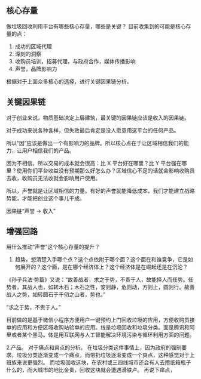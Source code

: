 ## 核心存量

做垃圾回收利用平台有哪些核心存量，哪些是关键？
目前收集到的可能是核心存量的点：

1. 成功的区域代理
2. 深刻的洞察
3. 收购员培训，招募代理，与政府合作，媒体传播影响
4. 声誉，品牌影响力

根据对于上面众多核心的选择，进行关键因果链分析。

## 关键因果链

对于创业来说，物质基础决定上层建筑，最关键的因果链应该是收入的因果链。

对于成功来说各种各样，但失败最后肯定是没人愿意用这平台的任何产品。

所以“因”应该是做出一个有影响力的品牌。所以核心点在于让区域相信我们的能力，让用户相信我们的产品。

因为不相信，所以交易的成本就会很高：比 X 平台好在哪里？比 Y 平台强在哪里？使用你们平台收益没有预期那么好怎么办？区域信心不足的话就会影响收购员去收，收购员无法收就会影响用户使用。

所以，声誉就是让区域相信的力量。有好的声誉就能降低成本，我们才能建立战略势能，才能把创业这个事儿干成。

因果链“声誉 -> 收入”

## 增强回路

用什么推动“声誉”这个核心存量的提升？

1. 趋势。想清楚入手哪个点？这个点依附于哪个面？这个面在和谁竞争，它是如何展开的？这个面，是在哪个经济体上？这个经济体是在崛起还是在沉沦？

《孙子兵法·势篇》又说：“故善战者，求之于势，不责于人，故能择人而任势。任势者，其战人也，如转木石；木石之性，安则静，危则动，方则止，圆则行。故善战人之势，如转圆石于千仞之山者，势也。”

“求之于势，不责于人。”

目前做的是基于微信小程序方便用户一键预约上门回收垃圾的应用，方便收购员接单的应用和方便区域收购站验单的应用。线是垃圾回收和垃圾分类。面是腾讯和阿里或者某个黑马。体是用互联网与人工智能解决环境污染与循环利用方面的问题。

2.产品。
对于痛点和爽点的分析。
在垃圾分类这件事情上，因为政府的强制要求，垃圾分类逐渐变成一个痛点，而带扔垃圾逐渐变成一个爽点，这种感觉对于上班族来说更强烈。
而垃圾回收这块，在农村或三四线城市还会有人去攒纸箱瓶子什么的，而大城市的地比金贵，回收这块就会遭遇滑铁卢。
再说下痒点，
